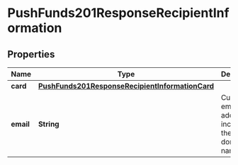
# PushFunds201ResponseRecipientInformation

## Properties
Name | Type | Description | Notes
------------ | ------------- | ------------- | -------------
**card** | [**PushFunds201ResponseRecipientInformationCard**](PushFunds201ResponseRecipientInformationCard.md) |  |  [optional]
**email** | **String** | Customer&#39;s email address, including the full domain name.  |  [optional]



